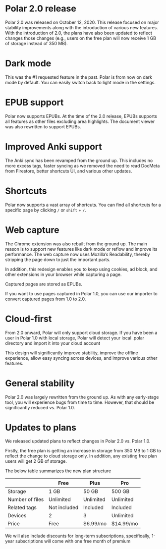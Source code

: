 # Polar 2.0 release

Polar 2.0 was released on October 12, 2020. This release focused on major stability improvements along with the
introduction of various new features. With the introduction of 2.0, the plans have also been updated to reflect changes
those changes (e.g., users on the free plan will now receive 1 GB of storage instead of 350 MB).

# Dark mode

This was the #1 requested feature in the past. Polar is from now on dark mode by default. You can easily switch back to
light mode in the settings.

# EPUB support

Polar now supports EPUBs. At the time of the 2.0 release, EPUBs supports all features as other files excluding area
highlights. The document viewer was also rewritten to support EPUBs.

# Improved Anki support

The Anki sync has been revamped from the ground up. This includes no more excess tags, faster syncing as we removed the
need to read DocMeta from Firestore, better shortcuts UI, and various other updates.

# Shortcuts

Polar now supports a vast array of shortcuts. You can find all shortcuts for a specific page by clicking ```/``` or
```shift``` + ```/```.

# Web capture

The Chrome extension was also rebuilt from the ground up. The main reason is to support new features like dark mode or
reflow and improve its performance. The web capture now uses Mozilla’s Readability, thereby stripping the page down to
just the important parts.

In addition, this redesign enables you to keep using cookies, ad block, and other extensions in your browser while
capturing a page.

Captured pages are stored as EPUBs.

If you want to use pages captured in Polar 1.0, you can use our importer to convert captured pages from 1.0 to 2.0.

# Cloud-first

From 2.0 onward, Polar will only support cloud storage. If you have been a user in Polar 1.0 with local storage, Polar
will detect your local .polar directory and import it into your cloud account

This design will significantly improve stability, improve the offline experience, allow easy syncing across devices, and
improve various other features.

# General stability

Polar 2.0 was largely rewritten from the ground up. As with any early-stage tool, you will experience bugs from time to
time. However, that should be significantly reduced vs. Polar 1.0.

# Updates to plans

We released updated plans to reflect changes in Polar 2.0 vs. Polar 1.0.

Firstly, the free plan is getting an increase in storage from 350 MB to 1 GB to reflect the change to cloud storage
only. In addition, any existing free plan users will get 2 GB of storage.

The below table summarizes the new plan structure

|                  |Free        |Plus     |Pro      |
|------------------|------------|---------|---------|
|Storage           |1 GB        |50 GB    |500 GB   |
|Number of files   |Unlimited   |Unlimited|Unlimited|
|Related tags      |Not included|Included |Included |
|Devices           |2           |3        |Unlimited|
|Price             |Free        |$6.99/mo |$14.99/mo|

We will also include discounts for long-term subscriptions, specifically, 1-year subscriptions will come with one free
month of premium

